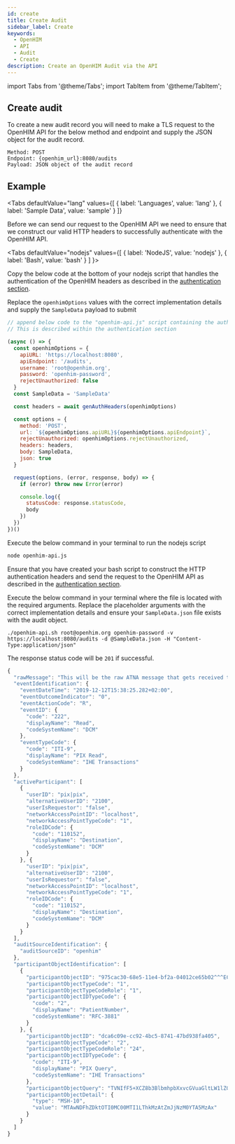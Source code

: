 ```yaml
---
id: create
title: Create Audit
sidebar_label: Create
keywords:
  - OpenHIM
  - API
  - Audit
  - Create
description: Create an OpenHIM Audit via the API
---
```


import Tabs from '@theme/Tabs';
import TabItem from '@theme/TabItem';

## Create audit

To create a new audit record you will need to make a TLS request to the OpenHIM API for the below method and endpoint and supply the JSON object for the audit record.

```curl
Method: POST
Endpoint: {openhim_url}:8080/audits
Payload: JSON object of the audit record
```

## Example

<Tabs
  defaultValue="lang"
  values={[
    { label: 'Languages', value: 'lang' },
    { label: 'Sample Data', value: 'sample' }
  ]}
>
<TabItem value="lang">

  Before we can send our request to the OpenHIM API we need to ensure that we construct our valid HTTP headers to successfully authenticate with the OpenHIM API.

  <Tabs
    defaultValue="nodejs"
    values={[
      { label: 'NodeJS', value: 'nodejs' },
      { label: 'Bash', value: 'bash' }
    ]
  }>
 <TabItem value="nodejs">

  Copy the below code at the bottom of your nodejs script that handles the authentication of the OpenHIM headers as described in the [authentication section](../introduction/authentication).

  Replace the `openhimOptions` values with the correct implementation details and supply the `SampleData` payload to submit

  ```javascript
  // append below code to the "openhim-api.js" script containing the authentication methods.
  // This is described within the authentication section

  (async () => {
    const openhimOptions = {
      apiURL: 'https://localhost:8080',
      apiEndpoint: '/audits',
      username: 'root@openhim.org',
      password: 'openhim-password',
      rejectUnauthorized: false
    }
    const SampleData = 'SampleData'

    const headers = await genAuthHeaders(openhimOptions)

    const options = {
      method: 'POST',
      url: `${openhimOptions.apiURL}${openhimOptions.apiEndpoint}`,
      rejectUnauthorized: openhimOptions.rejectUnauthorized,
      headers: headers,
      body: SampleData,
      json: true
    }

    request(options, (error, response, body) => {
      if (error) throw new Error(error)

      console.log({
        statusCode: response.statusCode,
        body
      })
    })
  })()
  ```

  Execute the below command in your terminal to run the nodejs script

  ```bash
  node openhim-api.js
  ```

  </TabItem>
    <TabItem value="bash">

  Ensure that you have created your bash script to construct the HTTP authentication headers and send the request to the OpenHIM API as described in the [authentication section](../introduction/authentication).

  Execute the below command in your terminal where the file is located with the required arguments. Replace the placeholder arguments with the correct implementation details and ensure your `SampleData.json` file exists with the audit object.

  ```curl
  ./openhim-api.sh root@openhim.org openhim-password -v https://localhost:8080/audits -d @SampleData.json -H "Content-Type:application/json"
  ```

  </TabItem>
  </Tabs>

  The response status code will be `201` if successful.

</TabItem>
<TabItem value="sample">

  ```js
  {
    "rawMessage": "This will be the raw ATNA message that gets received to be used as a backup reference",
    "eventIdentification": {
      "eventDateTime": "2019-12-12T15:38:25.282+02:00",
      "eventOutcomeIndicator": "0",
      "eventActionCode": "R",
      "eventID": {
        "code": "222",
        "displayName": "Read",
        "codeSystemName": "DCM"
      },
      "eventTypeCode": {
        "code": "ITI-9",
        "displayName": "PIX Read",
        "codeSystemName": "IHE Transactions"
      }
    },
    "activeParticipant": [
      {
        "userID": "pix|pix",
        "alternativeUserID": "2100",
        "userIsRequestor": "false",
        "networkAccessPointID": "localhost",
        "networkAccessPointTypeCode": "1",
        "roleIDCode": {
          "code": "110152",
          "displayName": "Destination",
          "codeSystemName": "DCM"
        }
      }, {
        "userID": "pix|pix",
        "alternativeUserID": "2100",
        "userIsRequestor": "false",
        "networkAccessPointID": "localhost",
        "networkAccessPointTypeCode": "1",
        "roleIDCode": {
          "code": "110152",
          "displayName": "Destination",
          "codeSystemName": "DCM"
        }
      }
    ],
    "auditSourceIdentification": {
      "auditSourceID": "openhim"
    },
    "participantObjectIdentification": [
      {
        "participantObjectID": "975cac30-68e5-11e4-bf2a-04012ce65b02^^^ECID&amp;ECID&amp;ISO",
        "participantObjectTypeCode": "1",
        "participantObjectTypeCodeRole": "1",
        "participantObjectIDTypeCode": {
          "code": "2",
          "displayName": "PatientNumber",
          "codeSystemName": "RFC-3881"
        }
      }, {
        "participantObjectID": "dca6c09e-cc92-4bc5-8741-47bd938fa405",
        "participantObjectTypeCode": "2",
        "participantObjectTypeCodeRole": "24",
        "participantObjectIDTypeCode": {
          "code": "ITI-9",
          "displayName": "PIX Query",
          "codeSystemName": "IHE Transactions"
        },
        "participantObjectQuery": "TVNIfF5+XCZ8b3BlbmhpbXxvcGVuaGltLW1lZGlhdG9yLW9oaWUteGRzfHBpeHxwaXh8MjAxNTAyMjAxNTM4MjUrMDIwMHx8UUJQXlEyM15RQlBfUTIxfDEwMDQxYWQ5LTkyNDAtNDEyNS04ZDMwLWZiYzczNGEwOTMwMXxQfDIuNQ1RUER8SUhFIFBJWCBRdWVyeXw1OTRhNDVkYS0zOTY5LTQzOTAtODE2Ni01MjhkZDFmNWU0ZTF8NzZjYzc2NWE0NDJmNDEwXl5eJjEuMy42LjEuNC4xLjIxMzY3LjIwMDUuMy43JklTT15QSXxeXl5FQ0lEJkVDSUQmSVNPXlBJDVJDUHxJDQ==",
        "participantObjectDetail": {
          "type": "MSH-10",
          "value": "MTAwNDFhZDktOTI0MC00MTI1LThkMzAtZmJjNzM0YTA5MzAx"
        }
      }
    ]
  }
  ```

</TabItem>
</Tabs>
